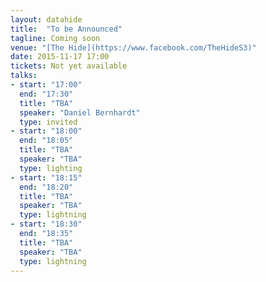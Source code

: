 ```yaml
---
layout: datahide
title:  "To be Announced"
tagline: Coming soon
venue: "[The Hide](https://www.facebook.com/TheHideS3)"
date: 2015-11-17 17:00
tickets: Not yet available
talks:
- start: "17:00"
  end: "17:30"
  title: "TBA"
  speaker: "Daniel Bernhardt"
  type: invited
- start: "18:00"
  end: "18:05"
  title: "TBA"
  speaker: "TBA"
  type: lighting
- start: "18:15"
  end: "18:20"
  title: "TBA"
  speaker: "TBA"
  type: lightning
- start: "18:30"
  end: "18:35"
  title: "TBA"
  speaker: "TBA"
  type: lightning
---
```





